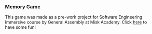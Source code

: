 ### Memory Game

This game was made as a pre-work project for Software Engineering Immersive course by General Assembly at Misk Academy. Click [here](https://bedour47.github.io/memorygame/) to have some fun!